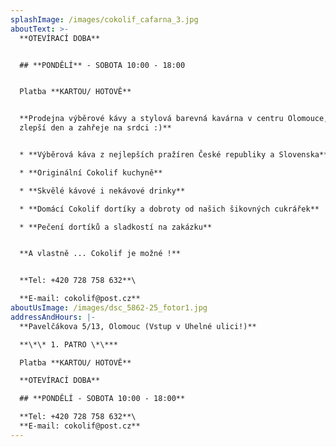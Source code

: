 ```yaml
---
splashImage: /images/cokolif_cafarna_3.jpg
aboutText: >-
  **OTEVÍRACÍ DOBA**


  ## **PONDĚLÍ** - SOBOTA 10:00 - 18:00


  Platba **KARTOU/ HOTOVĚ**


  **Prodejna výběrové kávy a stylová barevná kavárna v centru Olomouce, která ti
  zlepší den a zahřeje na srdci :)**


  * **Výběrová káva z nejlepších pražíren České republiky a Slovenska** 

  * **Originální Cokolif kuchyně**

  * **Skvělé kávové i nekávové drinky**

  * **Domácí Cokolif dortíky a dobroty od našich šikovných cukrářek**

  * **Pečení dortíků a sladkostí na zakázku**


  **A vlastně ... Cokolif je možné !**


  **Tel: +420 728 758 632**\

  **E-mail: cokolif@post.cz**
aboutUsImage: /images/dsc_5862-25_fotor1.jpg
addressAndHours: |-
  **Pavelčákova 5/13, Olomouc (Vstup v Uhelné ulici!)**

  **\*\* 1. PATRO \*\***

  Platba **KARTOU/ HOTOVĚ**

  **OTEVÍRACÍ DOBA**

  ## **PONDĚLÍ - SOBOTA 10:00 - 18:00**

  **Tel: +420 728 758 632**\
  **E-mail: cokolif@post.cz**
---
```


